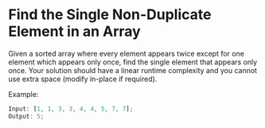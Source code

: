 # Find the Single Non-Duplicate Element in an Array

Given a sorted array where every element appears twice except for one element which appears only once, find the single element that appears only once. Your solution should have a linear runtime complexity and you cannot use extra space (modify in-place if required).

Example:

```js
Input: [1, 1, 3, 3, 4, 4, 5, 7, 7];
Output: 5;
```
